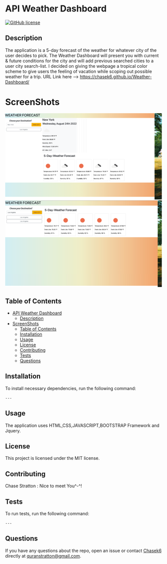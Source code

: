 
# API Weather Dashboard
[![GitHub license](https://img.shields.io/badge/license-MIT-blue.svg)](https://github.com/Chasek6/api-weather-dashboard)
## Description
The application is a 5-day forecast of the weather for whatever city of the user decides to pick. The Weather Dashboard will present you with current & future conditions for the city and will add previous searched cities to a user city search-list. I decided on giving the webpage a tropical color scheme to give users the feeling of vacation while scoping out possible weather for a trip.  URL Link here --> https://chasek6.github.io/Weather-Dashboard/


# ScreenShots
![WD.PNG](Assests/WD.PNG)
![WD1.PNG](Assests/WD1.PNG)
## Table of Contents 
- [API Weather Dashboard](#api-weather-dashboard)
  - [Description](#description)
- [ScreenShots](#screenshots)
  - [Table of Contents](#table-of-contents)
  - [Installation](#installation)
  - [Usage](#usage)
  - [License](#license)
  - [Contributing](#contributing)
  - [Tests](#tests)
  - [Questions](#questions)
## Installation
To install necessary dependencies, run the following command:
```
---
```
## Usage
The application uses HTML,CSS,JAVASCRIPT,BOOTSTRAP Framework and Jquery.
## License
This project is licensed under the MIT license.
  
## Contributing
Chase Stratton : Nice to meet You^-^!
## Tests
To run tests, run the following command:
```
---
```
## Questions
If you have any questions about the repo, open an issue or contact [Chasek6](undefined) directly at quranstratton@gmail.com.
